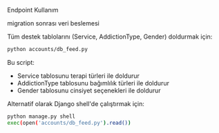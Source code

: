 Endpoint Kullanım

migration sonrası veri beslemesi

Tüm destek tablolarını (Service, AddictionType, Gender) doldurmak için:

```bash
python accounts/db_feed.py
```

Bu script:
- Service tablosunu terapi türleri ile doldurur
- AddictionType tablosunu bağımlılık türleri ile doldurur  
- Gender tablosunu cinsiyet seçenekleri ile doldurur

Alternatif olarak Django shell'de çalıştırmak için:
```bash
python manage.py shell
exec(open('accounts/db_feed.py').read())
```
